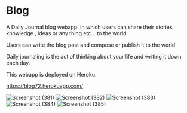 # Blog
A Daily Journal blog webapp. In which users can share their stories, knowledge , ideas or any thing etc... to the world.

Users can write the blog post and  compose or publish it to the world.

Daily journaling is the act of thinking about your life and writing it down each day.

This webapp is deployed on Heroku.

https://blog72.herokuapp.com/


![Screenshot (381)](https://user-images.githubusercontent.com/106341416/172656341-eb09b0da-5d03-45ff-9150-9db067ca069c.png)
![Screenshot (382)](https://user-images.githubusercontent.com/106341416/172656352-05336044-4735-456c-891e-7560ce520ed5.png)
![Screenshot (383)](https://user-images.githubusercontent.com/106341416/172656366-0d1a3419-a377-4a83-bd92-0f9be13af634.png)
![Screenshot (384)](https://user-images.githubusercontent.com/106341416/172656380-7afa36d2-d40e-4da6-997c-3b820ad3c734.png)
![Screenshot (385)](https://user-images.githubusercontent.com/106341416/172656385-6dd5d2bc-72e5-43dd-9920-5b7c971bf7cc.png)
